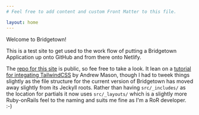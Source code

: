 ```yaml
---
# Feel free to add content and custom Front Matter to this file.

layout: home
---
```


Welcome to Bridgetown!


This is a test site to get used to the work flow of putting a Bridgetown Application up onto GitHub and from there onto Netlify.


The [repo for this site](https://github.com/CuriousPhysicist/bridgetown_tailwind_ach) is public, so fee free to take a look. It lean on a [tutorial for integating TailwindCSS](https://dev.to/andrewmcodes/build-and-deploy-a-static-site-with-ruby-bridgetown-tailwindcss-and-netlify-3934) by Andrew Mason, though I had to tweek things slightly as the file structure for the current version of Bridgetown has moved away slightly from its Jeckyll roots. Rather than having `src/_includes/` as the location for partials it now uses `src/_layouts/` which is a slightly more Ruby-onRails feel to the naming and suits me fine as I'm a RoR developer. :-)
